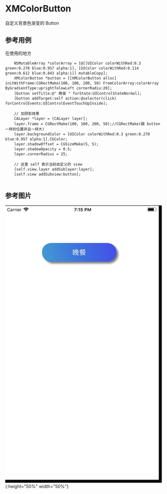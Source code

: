 # XMColorButton
自定义背景色渐变的 Button

## 参考用例

在使用的地方

```
    NSMutableArray *colorArray = [@[[UIColor colorWithRed:0.3 green:0.278 blue:0.957 alpha:1], [UIColor colorWithRed:0.114 green:0.612 blue:0.843 alpha:1]] mutableCopy];
    XMColorButton *button = [[XMColorButton alloc] initWithFrame:CGRectMake(100, 100, 200, 50) FromColorArray:colorArray ByGradientType:uprightTolowLeft cornerRadiu:20]; 
    [button setTitle:@" 晚餐 " forState:UIControlStateNormal];
    [button addTarget:self action:@selector(click) forControlEvents:UIControlEventTouchUpInside];
    
    // 加阴影效果
    CALayer *layer = [CALayer layer];
    layer.frame = CGRectMake(100, 100, 200, 50);//CGRectMake(跟 button 一样的位置并且一样大)
    layer.backgroundColor = [UIColor colorWithRed:0.3 green:0.278 blue:0.957 alpha:1].CGColor;
    layer.shadowOffset = CGSizeMake(5, 5);
    layer.shadowOpacity = 0.5;
    layer.cornerRadius = 25;
    
    // 这里 self 表示当前自定义的 view
    [self.view.layer addSublayer:layer];
    [self.view addSubview:button];
    
```


## 参考图片
![image](https://github.com/XinMingZhou/XMColorButton/blob/master/colorButton.png){:height="50%" width="50%"}
